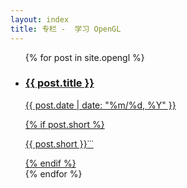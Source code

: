 ```yaml
---
layout: index
title: 专栏 -  学习 OpenGL
---
```


<ul class="documents">
  {% for post in site.opengl %}
    <li class="documents__item cat-{{post.category}}">
      <div class="document {% if post.english %}english{% endif %}">
        <a class="document__link" href="{{ post.url }}" target="_self">
          <h3>
            {{ post.title }}
          </h3>
          <p>
            <time>{{ post.date | date: "%m/%d, %Y" }}</time>
          </p>
          {% if post.short %}
          <p><span> {{ post.short }}</span><span class="documents__item-3dots">&dot;&dot;&dot;</span></p>
          {% endif %}
        </a>
      </div>
    </li>
  {% endfor %}
</ul>
